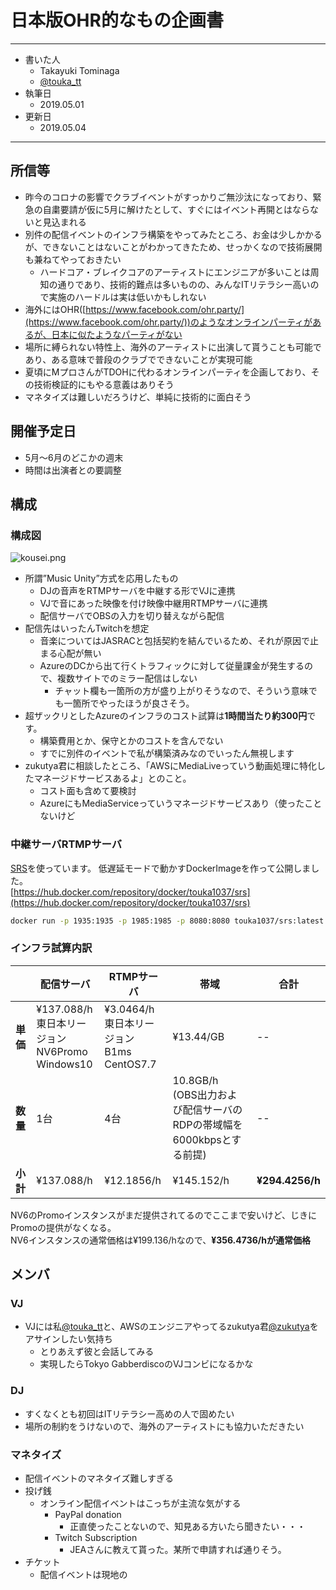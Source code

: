 # 日本版OHR的なもの企画書

---

* 書いた人
  * Takayuki Tominaga
  * [@touka_tt](https://twitter.com/touka_tt)
* 執筆日
  * 2019.05.01
* 更新日
  * 2019.05.04

---

## 所信等
* 昨今のコロナの影響でクラブイベントがすっかりご無沙汰になっており、緊急の自粛要請が仮に5月に解けたとして、すぐにはイベント再開とはならないと見込まれる
* 別件の配信イベントのインフラ構築をやってみたところ、お金は少しかかるが、できないことはないことがわかってきたため、せっかくなので技術展開も兼ねてやっておきたい
  * ハードコア・ブレイクコアのアーティストにエンジニアが多いことは周知の通りであり、技術的難点は多いものの、みんなITリテラシー高いので実施のハードルは実は低いかもしれない
* 海外にはOHR([https://www.facebook.com/ohr.party/](https://www.facebook.com/ohr.party/))のようなオンラインパーティがあるが、日本に似たようなパーティがない
* 場所に縛られない特性上、海外のアーティストに出演して貰うことも可能であり、ある意味で普段のクラブでできないことが実現可能
* 夏頃にMプロさんがTDOHに代わるオンラインパーティを企画しており、その技術検証的にもやる意義はありそう
* マネタイズは難しいだろうけど、単純に技術的に面白そう

## 開催予定日
* 5月〜6月のどこかの週末
* 時間は出演者との要調整

## 構成
### 構成図
![kousei.png](https://touka1037.github.io/jpohr/kousei.png)
* 所謂”Music Unity”方式を応用したもの
  * DJの音声をRTMPサーバを中継する形でVJに連携
  * VJで音にあった映像を付け映像中継用RTMPサーバに連携
  * 配信サーバでOBSの入力を切り替えながら配信
* 配信先はいったんTwitchを想定
  * 音楽についてはJASRACと包括契約を結んでいるため、それが原因で止まる心配が無い
  * AzureのDCから出て行くトラフィックに対して従量課金が発生するので、複数サイトでのミラー配信はしない
    * チャット欄も一箇所の方が盛り上がりそうなので、そういう意味でも一箇所でやったほうが良さそう。
* 超ザックリとしたAzureのインフラのコスト試算は**1時間当たり約300円**です。
  * 構築費用とか、保守とかのコストを含んでない
  * すでに別件のイベントで私が構築済みなのでいったん無視します
* zukutya君に相談したところ、「AWSにMediaLiveっていう動画処理に特化したマネージドサービスあるよ」とのこと。
  * コスト面も含めて要検討
  * AzureにもMediaServiceっていうマネージドサービスあり（使ったことないけど

### 中継サーバRTMPサーバ
[SRS](https://github.com/ossrs/srs)を使っています。
低遅延モードで動かすDockerImageを作って公開しました。    
[https://hub.docker.com/repository/docker/touka1037/srs](https://hub.docker.com/repository/docker/touka1037/srs)  

```bash
docker run -p 1935:1935 -p 1985:1985 -p 8080:8080 touka1037/srs:latest
```

### インフラ試算内訳
|  | 配信サーバ |  RTMPサーバ  | 帯域 | 合計 |
| --- | --- | --- | --- | --- |
| **単価** | ¥137.088/h<br>東日本リージョン<br>NV6Promo<br>Windows10 | ¥3.0464/h<br>東日本リージョン<br>B1ms<br>CentOS7.7 | ¥13.44/GB | -- |
| **数量** | 1台 | 4台 | 10.8GB/h<br>(OBS出力および配信サーバのRDPの帯域幅を6000kbpsとする前提) | -- |
| **小計** | ¥137.088/h | ¥12.1856/h | ¥145.152/h | **¥294.4256/h** |

NV6のPromoインスタンスがまだ提供されてるのでここまで安いけど、じきにPromoの提供がなくなる。  
NV6インスタンスの通常価格は¥199.136/hなので、**¥356.4736/hが通常価格**


## メンバ
### VJ
* VJには私[@touka_tt](https://twitter.com/touka_tt)と、AWSのエンジニアやってるzukutya君[@zukutya](https://twitter.com/zukutya)をアサインしたい気持ち
  * とりあえず彼と会話してみる
  * 実現したらTokyo GabberdiscoのVJコンビになるかな

### DJ
* すくなくとも初回はITリテラシー高めの人で固めたい
* 場所の制約をうけないので、海外のアーティストにも協力いただきたい

### マネタイズ
* 配信イベントのマネタイズ難しすぎる
* 投げ銭
  * オンライン配信イベントはこっちが主流な気がする
    * PayPal donation
      * 正直使ったことないので、知見ある方いたら聞きたい・・・
    * Twitch Subscription
      * JEAさんに教えて貰った。某所で申請すれば通りそう。
* チケット
  * 配信イベントは現地の
